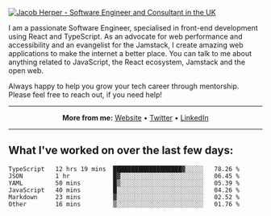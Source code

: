 [![Jacob Herper - Software Engineer and Consultant in the UK](https://res.cloudinary.com/jacobherper/image/upload/v1641506277/gh-image.png)](https://jacobherper.com/)

I am a passionate Software Engineer, specialised in front-end development using React and TypeScript. As an advocate for web performance and accessibility and an evangelist for the Jamstack, I create amazing web applications to make the internet a better place. You can talk to me about anything related to JavaScript, the React ecosystem, Jamstack and the open web.

Always happy to help you grow your tech career through mentorship. Please feel free to reach out, if you need help!

---

<p align="center">
  <strong>More from me:</strong> 
  <a href="https://jacobherper.com/">Website</a> •
  <a href="https://twitter.com/intent/follow?screen_name=jakeherp&tw_p=followbutton">Twitter</a> •
  <a href="https://www.linkedin.com/in/jacobherper/">LinkedIn</a>
</p>

---

## What I've worked on over the last few days:

<!--START_SECTION:waka-->

```text
TypeScript   12 hrs 19 mins  ███████████████████▓░░░░░   78.26 %
JSON         1 hr            █▓░░░░░░░░░░░░░░░░░░░░░░░   06.45 %
YAML         50 mins         █▒░░░░░░░░░░░░░░░░░░░░░░░   05.39 %
JavaScript   40 mins         █░░░░░░░░░░░░░░░░░░░░░░░░   04.26 %
Markdown     23 mins         ▓░░░░░░░░░░░░░░░░░░░░░░░░   02.52 %
Other        16 mins         ▒░░░░░░░░░░░░░░░░░░░░░░░░   01.76 %
```

<!--END_SECTION:waka-->
